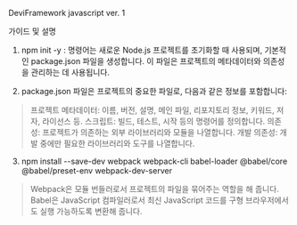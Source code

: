 DeviFramework javascript ver. 1

가이드 및 설명
1. npm init -y : 명령어는 새로운 Node.js 프로젝트를 초기화할 때 사용되며, 기본적인 package.json 파일을 생성합니다. 이 파일은 프로젝트의 메타데이터와 의존성을 관리하는 데 사용됩니다.

2. package.json 파일은 프로젝트의 중요한 파일로, 다음과 같은 정보를 포함합니다:
 > 프로젝트 메타데이터: 이름, 버전, 설명, 메인 파일, 리포지토리 정보, 키워드, 저자, 라이선스 등.
 > 스크립트: 빌드, 테스트, 시작 등의 명령어를 정의합니다.
 > 의존성: 프로젝트가 의존하는 외부 라이브러리와 모듈을 나열합니다.
 > 개발 의존성: 개발 중에만 필요한 라이브러리와 도구를 나열합니다.

3. npm install --save-dev webpack webpack-cli babel-loader @babel/core @babel/preset-env webpack-dev-server 
 > Webpack은 모듈 번들러로서 프로젝트의 파일을 묶어주는 역할을 해 줍니다.
 > Babel은 JavaScript 컴파일러로서 최신 JavaScript 코드를 구형 브라우저에서도 실행 가능하도록 변환해 줍니다.